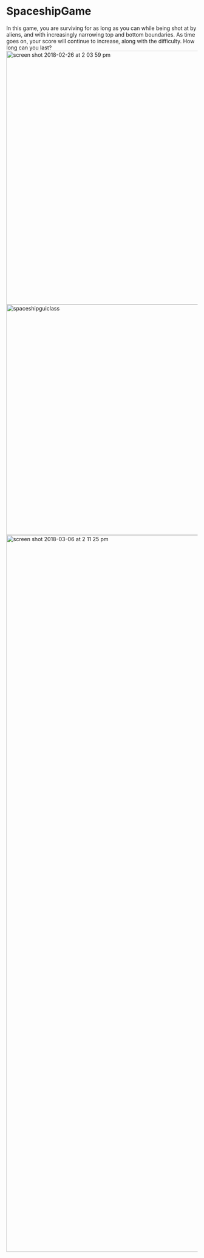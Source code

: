 # SpaceshipGame
In this game, you are surviving for as long as you can while being shot at by aliens, and with increasingly narrowing top and bottom boundaries. As time goes on, your score will continue to increase, along with the difficulty. How long can you last?
<img width="665" alt="screen shot 2018-02-26 at 2 03 59 pm" src="https://user-images.githubusercontent.com/26355832/36695422-8c9c630c-1afe-11e8-9d4d-e2f0022949b5.png">
<img width="605" alt="spaceshipguiclass" src="https://user-images.githubusercontent.com/26355832/36710198-99f6ff7c-1b39-11e8-84c1-eb8837532995.PNG">
<img width="1880" alt="screen shot 2018-03-06 at 2 11 25 pm" src="https://user-images.githubusercontent.com/26355832/37058607-502a825a-2148-11e8-99a1-b953dae9d0f3.png">
